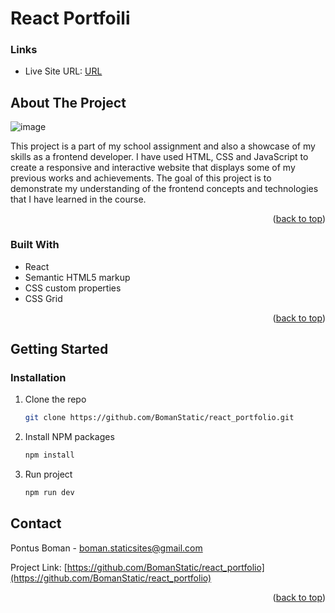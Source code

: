 <a name="readme-top"></a>

# React Portfoili

### Links

-   Live Site URL: [URL](https://react-portfolio-gules-rho.vercel.app/)

## About The Project

![image](https://github.com/BomanStatic/react_portfolio/assets/133013695/7365ddba-e08b-45ee-a936-af1a7de24938)

This project is a part of my school assignment and also a showcase of my skills as a frontend developer. I have used HTML, CSS and JavaScript to create a responsive and interactive website that displays some of my previous works and achievements. The goal of this project is to demonstrate my understanding of the frontend concepts and technologies that I have learned in the course.

<p align="right">(<a href="#readme-top">back to top</a>)</p>

### Built With

-   React
-   Semantic HTML5 markup
-   CSS custom properties
-   CSS Grid

<p align="right">(<a href="#readme-top">back to top</a>)</p>

## Getting Started

### Installation

1. Clone the repo
    ```sh
    git clone https://github.com/BomanStatic/react_portfolio.git
    ```
2. Install NPM packages
    ```sh
    npm install
    ```
3. Run project
    ```sh
    npm run dev
    ```

## Contact

Pontus Boman - [boman.staticsites@gmail.com](boman.staticsites@gmail.com)

Project Link: [https://github.com/BomanStatic/react_portfolio](https://github.com/BomanStatic/react_portfolio)

<p align="right">(<a href="#readme-top">back to top</a>)</p>
